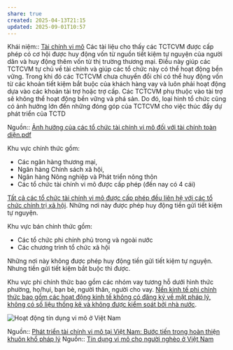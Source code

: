 ```yaml
---
share: true
created: 2025-04-13T21:15
updated: 2025-09-01T10:57
---
```

Khái niệm:: [Tài chính vi mô](../../../../../%E2%9A%A1Hi%E1%BB%83u%20bi%E1%BA%BFt%20s%C3%A2u/%CE%9E%20Kh%C3%A1i%20ni%E1%BB%87m/T%C3%A0i%20ch%C3%ADnh%20vi%20m%C3%B4.md)
Các tài liệu cho thấy các TCTCVM được cấp phép có cơ hội được huy động vốn từ nguồn tiết kiệm tự nguyện của người dân và huy động thêm vốn từ thị trường thương mại. Điều này giúp các TCTCVM tự chủ về tài chính và giúp các tổ chức này có thể hoạt động bền vững. Trong khi đó các TCTCVM chưa chuyển đổi chỉ có thể huy động vốn từ các khoản tiết kiệm bắt buộc của khách hàng vay và luôn phải hoạt động dựa vào các khoản tài trợ hoặc trợ cấp. Các TCTCVM phụ thuộc vào tài trợ sẽ không thể hoạt động bền vững và phá sản. Do đó, loại hình tổ chức cũng có ảnh hưởng lớn đến những đóng góp của TCTCVM cho việc thúc đẩy dự phát triển của TCTD

Nguồn:: [Ảnh hưởng của các tổ chức tài chính vi mô đối với tài chính toàn diện.pdf](../../../../../assets/attachments/%E1%BA%A2nh%20h%C6%B0%E1%BB%9Fng%20c%E1%BB%A7a%20c%C3%A1c%20t%E1%BB%95%20ch%E1%BB%A9c%20t%C3%A0i%20ch%C3%ADnh%20vi%20m%C3%B4%20%C4%91%E1%BB%91i%20v%E1%BB%9Bi%20t%C3%A0i%20ch%C3%ADnh%20to%C3%A0n%20di%E1%BB%87n.pdf)

Khu vực chính thức gồm:
- Các ngân hàng thương mại,
- Ngân hàng Chính sách xã hội,
- Ngân hàng Nông nghiệp và Phát triển nông thôn 
- Các tổ chức tài chính vi mô được cấp phép (đến nay có 4 cái)

[Tất cả các tổ chức tài chính vi mô được cấp phép đều liên hệ với các tổ chức chính trị xã hội](../../../L%C4%A9nh%20v%E1%BB%B1c%20c%E1%BB%A5%20th%E1%BB%83/T%C3%A0i%20ch%C3%ADnh/T%E1%BB%95%20ch%E1%BB%A9c%20t%C3%ADn%20d%E1%BB%A5ng/T%E1%BB%95%20ch%E1%BB%A9c%20t%C3%A0i%20ch%C3%ADnh%20vi%20m%C3%B4/T%E1%BA%A5t%20c%E1%BA%A3%20c%C3%A1c%20t%E1%BB%95%20ch%E1%BB%A9c%20t%C3%A0i%20ch%C3%ADnh%20vi%20m%C3%B4%20%C4%91%C6%B0%E1%BB%A3c%20c%E1%BA%A5p%20ph%C3%A9p%20%C4%91%E1%BB%81u%20li%C3%AAn%20h%E1%BB%87%20v%E1%BB%9Bi%20c%C3%A1c%20t%E1%BB%95%20ch%E1%BB%A9c%20ch%C3%ADnh%20tr%E1%BB%8B%20x%C3%A3%20h%E1%BB%99i.md). Những nơi này được phép huy động tiền gửi tiết kiệm tự nguyện.

Khu vực bán chính thức gồm:
- Các tổ chức phi chính phủ trong và ngoài nước 
- Các chương trình tổ chức xã hội

Những nơi này không được phép huy động tiền gửi tiết kiệm tự nguyện. Nhưng tiền gửi tiết kiệm bắt buộc thì được.

Khu vực phi chính thức bao gồm các nhóm vay tương hỗ dưới hình thức phường, họ/hụi, bạn bè, người thân, người cho vay. [Nền kinh tế phi chính thức bao gồm các hoạt động kinh tế không có đăng ký về mặt pháp lý, không có số liệu thống kê và không được kiểm soát bởi nhà nước](../../../../../%E2%9A%A1Hi%E1%BB%83u%20bi%E1%BA%BFt%20s%C3%A2u/Ph%C3%A1t%20tri%E1%BB%83n%20b%E1%BB%81n%20v%E1%BB%AFng.%20C%C3%A1c%20n%E1%BB%81n%20kinh%20t%E1%BA%BF%20thay%20th%E1%BA%BF/Th%E1%BB%B1c%20tr%E1%BA%A1ng/Kinh%20t%E1%BA%BF%20phi%20ch%C3%ADnh%20th%E1%BB%A9c/N%E1%BB%81n%20kinh%20t%E1%BA%BF%20phi%20ch%C3%ADnh%20th%E1%BB%A9c%20bao%20g%E1%BB%93m%20c%C3%A1c%20ho%E1%BA%A1t%20%C4%91%E1%BB%99ng%20kinh%20t%E1%BA%BF%20kh%C3%B4ng%20c%C3%B3%20%C4%91%C4%83ng%20k%C3%BD%20v%E1%BB%81%20m%E1%BA%B7t%20ph%C3%A1p%20l%C3%BD,%20kh%C3%B4ng%20c%C3%B3%20s%E1%BB%91%20li%E1%BB%87u%20th%E1%BB%91ng%20k%C3%AA%20v%C3%A0%20kh%C3%B4ng%20%C4%91%C6%B0%E1%BB%A3c%20ki%E1%BB%83m%20so%C3%A1t%20b%E1%BB%9Fi%20nh%C3%A0%20n%C6%B0%E1%BB%9Bc.md). 

![Hoạt động tín dụng vi mô ở Việt Nam](https://imgcdn.tapchicongthuong.vn/thumb/w_1000/tcct-media/23/4/15/thanh-1.png)

Nguồn:: [Phát triển tài chính vi mô tại Việt Nam: Bước tiến trong hoàn thiện khuôn khổ pháp lý](https://mof.gov.vn/webcenter/portal/vclvcstc/pages_r/l/chi-tiet-tin?dDocName=MOFUCM112269)
Nguồn:: [Tín dụng vi mô cho người nghèo ở Việt Nam](https://tapchicongthuong.vn/tin-dung-vi-mo-cho-nguoi-ngheo-o-viet-nam-104226.htm)
